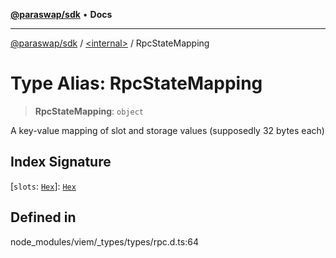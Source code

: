 [**@paraswap/sdk**](../../README.md) • **Docs**

***

[@paraswap/sdk](../../globals.md) / [\<internal\>](../README.md) / RpcStateMapping

# Type Alias: RpcStateMapping

> **RpcStateMapping**: `object`

A key-value mapping of slot and storage values (supposedly 32 bytes each)

## Index Signature

 \[`slots`: [`Hex`](Hex.md)\]: [`Hex`](Hex.md)

## Defined in

node\_modules/viem/\_types/types/rpc.d.ts:64
